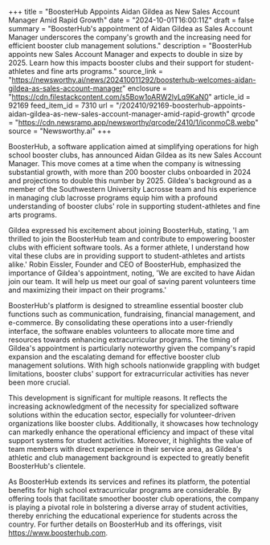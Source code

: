 +++
title = "BoosterHub Appoints Aidan Gildea as New Sales Account Manager Amid Rapid Growth"
date = "2024-10-01T16:00:11Z"
draft = false
summary = "BoosterHub's appointment of Aidan Gildea as Sales Account Manager underscores the company's growth and the increasing need for efficient booster club management solutions."
description = "BoosterHub appoints new Sales Account Manager and expects to double in size by 2025. Learn how this impacts booster clubs and their support for student-athletes and fine arts programs."
source_link = "https://newsworthy.ai/news/202410011292/boosterhub-welcomes-aidan-gildea-as-sales-account-manager"
enclosure = "https://cdn.filestackcontent.com/s5Bow1oARW2lyLq9KaN0"
article_id = 92169
feed_item_id = 7310
url = "/202410/92169-boosterhub-appoints-aidan-gildea-as-new-sales-account-manager-amid-rapid-growth"
qrcode = "https://cdn.newsramp.app/newsworthy/qrcode/2410/1/iconmoC8.webp"
source = "Newsworthy.ai"
+++

<p>BoosterHub, a software application aimed at simplifying operations for high school booster clubs, has announced Aidan Gildea as its new Sales Account Manager. This move comes at a time when the company is witnessing substantial growth, with more than 200 booster clubs onboarded in 2024 and projections to double this number by 2025. Gildea's background as a member of the Southwestern University Lacrosse team and his experience in managing club lacrosse programs equip him with a profound understanding of booster clubs' role in supporting student-athletes and fine arts programs.</p><p>Gildea expressed his excitement about joining BoosterHub, stating, 'I am thrilled to join the BoosterHub team and contribute to empowering booster clubs with efficient software tools. As a former athlete, I understand how vital these clubs are in providing support to student-athletes and artists alike.' Robin Eissler, Founder and CEO of BoosterHub, emphasized the importance of Gildea's appointment, noting, 'We are excited to have Aidan join our team. It will help us meet our goal of saving parent volunteers time and maximizing their impact on their programs.'</p><p>BoosterHub's platform is designed to streamline essential booster club functions such as communication, fundraising, financial management, and e-commerce. By consolidating these operations into a user-friendly interface, the software enables volunteers to allocate more time and resources towards enhancing extracurricular programs. The timing of Gildea's appointment is particularly noteworthy given the company's rapid expansion and the escalating demand for effective booster club management solutions. With high schools nationwide grappling with budget limitations, booster clubs' support for extracurricular activities has never been more crucial.</p><p>This development is significant for multiple reasons. It reflects the increasing acknowledgment of the necessity for specialized software solutions within the education sector, especially for volunteer-driven organizations like booster clubs. Additionally, it showcases how technology can markedly enhance the operational efficiency and impact of these vital support systems for student activities. Moreover, it highlights the value of team members with direct experience in their service area, as Gildea's athletic and club management background is expected to greatly benefit BoosterHub's clientele.</p><p>As BoosterHub extends its services and refines its platform, the potential benefits for high school extracurricular programs are considerable. By offering tools that facilitate smoother booster club operations, the company is playing a pivotal role in bolstering a diverse array of student activities, thereby enriching the educational experience for students across the country. For further details on BoosterHub and its offerings, visit <a href='https://www.boosterhub.com' rel='nofollow' target='_blank'>https://www.boosterhub.com</a>.</p>